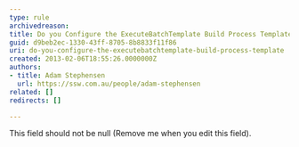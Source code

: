 ```yaml
---
type: rule
archivedreason: 
title: Do you Configure the ExecuteBatchTemplate Build Process Template?
guid: d9beb2ec-1330-43ff-8705-8b8833f11f86
uri: do-you-configure-the-executebatchtemplate-build-process-template
created: 2013-02-06T18:55:26.0000000Z
authors:
- title: Adam Stephensen
  url: https://ssw.com.au/people/adam-stephensen
related: []
redirects: []

---
```



This field should not be null (Remove me when you edit this field).
<br><excerpt class='endintro'></excerpt><br>



